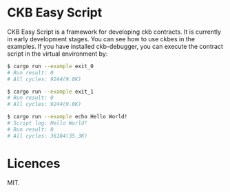 # CKB Easy Script

CKB Easy Script is a framework for developing ckb contracts. It is currently in early development stages. You can see how to use ckbes in the examples. If you have installed ckb-debugger, you can execute the contract script in the virtual environment by:

```sh
$ cargo run --example exit_0
# Run result: 0
# All cycles: 9244(9.0K)

$ cargo run --example exit_1
# Run result: 0
# All cycles: 9244(9.0K)

$ cargo run --example echo Hello World!
# Script log: Hello World!
# Run result: 0
# All cycles: 36184(35.3K)
```

# Licences

MIT.
